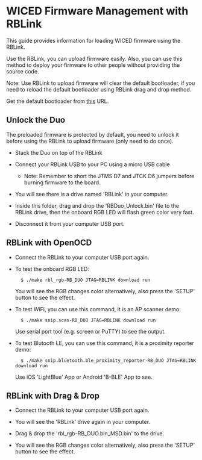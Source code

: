 
# WICED Firmware Management with RBLink

This guide provides information for loading WICED firmware using the RBLink.

Use the RBLink, you can upload firmware easily. Also, you can use this method to deploy your firmware to other people without providing the source code.

Note: Use RBLink to upload firmware will clear the default bootloader, if you need to reload the default bootloader using RBLink drag and drop method.

Get the default bootloader from [this](https://github.com/redbear/Duo/tree/master/firmware/bootloader) URL.

## Unlock the Duo

The preloaded firmware is protected by default, you need to unlock it before using the RBLink to upload firmware (only need to do once).

* Stack the Duo on top of the RBLink

* Connect your RBLink USB to your PC using a micro USB cable

	* Note: Remember to short the JTMS D7 and JTCK D6 jumpers before burning firmware to the board.

* You will see there is a drive named 'RBLink' in your computer.

* Inside this folder, drag and drop the 'RBDuo_Unlock.bin' file to the RBLink drive, then the onboard RGB LED will flash green color very fast.

* Disconnect it from your computer USB port.

## RBLink with OpenOCD

* Connect the RBLink to your computer USB port again.

* To test the onboard RGB LED:

		$ ./make rbl_rgb-RB_DUO JTAG=RBLINK download run

	You will see the RGB changes color alternatively, also press the 'SETUP' button to see the effect.

* To test WiFi, you can use this command, it is an AP scanner demo:

		$ ./make snip.scan-RB_DUO JTAG=RBLINK download run    

	Use serial port tool (e.g. screen or PuTTY) to see the output.
	
* To test Blutooth LE, you can use this command, it is a proximity reporter demo:

		$ ./make snip.bluetooth.ble_proximity_reporter-RB_DUO JTAG=RBLINK download run  
	
	Use iOS 'LightBlue' App or Android 'B-BLE' App to see.

## RBLink with Drag & Drop

* Connect the RBLink to your computer USB port again.

* You will see the 'RBLink' drive again in your computer.

* Drag & drop the 'rbl_rgb-RB_DUO.bin_MSD.bin' to the drive. 

* You will see the RGB changes color alternatively, also press the 'SETUP' button to see the effect.
